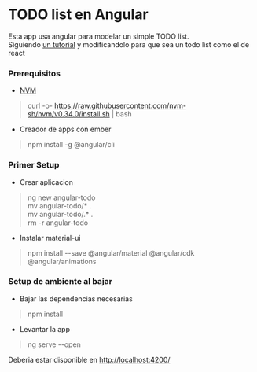 # TODO list en Angular

Esta app usa angular para modelar un simple TODO list.  
Siguiendo [un tutorial](https://www.sitepoint.com/ultimate-angular-cli-reference/)
y modificandolo para que sea un todo list como el de react

### Prerequisitos
- [NVM](https://github.com/nvm-sh/nvm)
> curl -o- https://raw.githubusercontent.com/nvm-sh/nvm/v0.34.0/install.sh | bash  

- Creador de apps con ember
> npm install -g @angular/cli

### Primer Setup 

- Crear aplicacion 
> ng new angular-todo   
> mv angular-todo/* .    
> mv angular-todo/.* .  
> rm -r angular-todo

- Instalar material-ui  
> npm install --save @angular/material @angular/cdk @angular/animations  
  
  
### Setup de ambiente al bajar

- Bajar las dependencias necesarias
> npm install

- Levantar la app
> ng serve --open

Deberia estar disponible en [http://localhost:4200/](http://localhost:4200/)

